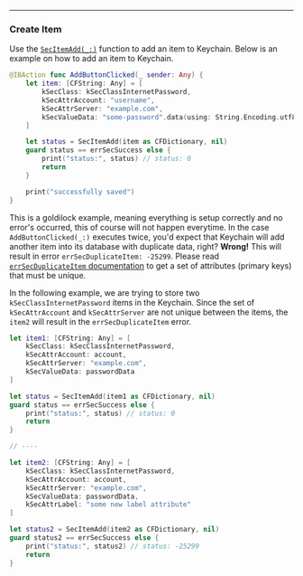 
---

### Create Item

<!--
In this section: I want to go over how to use `SecItemAdd(_:)`
and what happens if you try to create something that already exists - you get a `errSecDuplicateItem`

https://developer.apple.com/documentation/security/keychain_services/keychain_items/adding_a_password_to_the_keychain
-->

Use the [`SecItemAdd(_:)`](https://developer.apple.com/documentation/security/1401659-secitemadd) function to add an item to Keychain. Below is an example on how to add an item to Keychain.

```swift
@IBAction func AddButtonClicked(_ sender: Any) {
    let item: [CFString: Any] = [
        kSecClass: kSecClassInternetPassword,
        kSecAttrAccount: "username",
        kSecAttrServer: "example.com",
        kSecValueData: "some-password".data(using: String.Encoding.utf8)!
    ]

    let status = SecItemAdd(item as CFDictionary, nil)
    guard status == errSecSuccess else {
        print("status:", status) // status: 0
        return
    }

    print("successfully saved")
}
```

This is a goldilock example, meaning everything is setup correctly and no error's occurred, this of course will not happen everytime. In the case `AddButtonClicked(_:)` executes twice, you'd expect that Keychain will add another item into its database with duplicate data, right? **Wrong!** This will result in error `errSecDuplicateItem: -25299`. Please read [`errSecDuplicateItem` documentation](https://developer.apple.com/documentation/security/errsecduplicateitem) to get a set of attributes (primary keys) that must be unique.

In the following example, we are trying to store two `kSecClassInternetPassword` items in the Keychain. Since the set of `kSecAttrAccount` and `kSecAttrServer` are not unique between the items, the `item2` will result in the `errSecDuplicateItem` error.

```swift
let item1: [CFString: Any] = [
    kSecClass: kSecClassInternetPassword,
    kSecAttrAccount: account,
    kSecAttrServer: "example.com",
    kSecValueData: passwordData
]

let status = SecItemAdd(item1 as CFDictionary, nil)
guard status == errSecSuccess else {
    print("status:", status) // status: 0
    return
}

// ----

let item2: [CFString: Any] = [
    kSecClass: kSecClassInternetPassword,
    kSecAttrAccount: account,
    kSecAttrServer: "example.com",
    kSecValueData: passwordData,
    kSecAttrLabel: "some new label attribute"
]

let status2 = SecItemAdd(item2 as CFDictionary, nil)
guard status2 == errSecSuccess else {
    print("status:", status2) // status: -25299
    return
}
```
